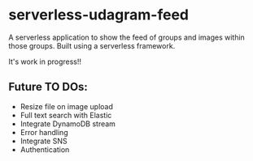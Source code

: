 # serverless-udagram-feed

A serverless application to show the feed of groups and images within those groups. Built using a serverless framework. 

It's work in progress!! 

## Future TO DOs: 

* Resize file on image upload
* Full text search with Elastic 
* Integrate DynamoDB stream
* Error handling
* Integrate SNS
* Authentication



